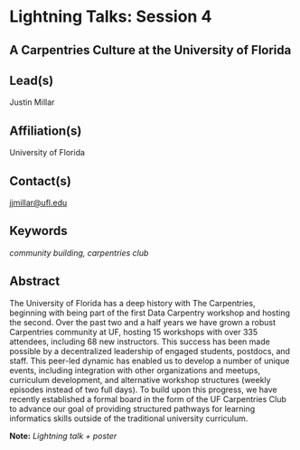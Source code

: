 # Lightning Talks: Session 4

## **A Carpentries Culture at the University of Florida**

## Lead(s)
Justin Millar

## Affiliation(s)
University of Florida

## Contact(s)
jjmillar@ufl.edu

## Keywords
*community building, carpentries club*

## Abstract
The University of Florida has a deep history with The Carpentries, beginning with being part of the first Data Carpentry workshop and hosting the second. Over the past two and a half years we have grown a robust Carpentries community at UF, hosting 15 workshops with over 335 attendees, including 68 new instructors. This success has been made possible by a decentralized leadership of engaged students, postdocs, and staff. This peer-led dynamic has enabled us to develop a number of unique events, including integration with other organizations and meetups, curriculum development, and alternative workshop structures (weekly episodes instead of two full days). To build upon this progress, we have recently established a formal board in the form of the UF Carpentries Club to advance our goal of providing structured pathways for learning informatics skills outside of the traditional university curriculum.

**Note:** *Lightning talk + poster*